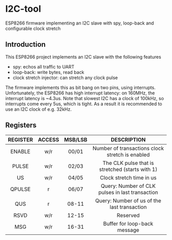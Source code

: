 # I2C-tool
ESP8266 firmware implementing an I2C slave with spy, loop-back and configurable clock stretch

## Introduction
This ESP8266 project implements an I2C slave with the following features
 - spy: echos all traffic to UART
 - loop-back: write bytes, read back
 - clock stretch injector: can stretch any clock pulse

The firmware implements this as bit bang on two pins, using interrupts.
Unfortunately, the ESP8266 has high interrupt latency: on 160MHz, the interrupt latency is ~4.3us. 
Note that slowest I2C has a clock of 100kHz, so interrupts come every 5us, which is tight.
As a result it is recommended to use an I2C clock of e.g. 32kHz.

## Registers

| REGISTER | ACCESS | MSB/LSB | DESCRIPTION                                     |
|:--------:|:------:|:-------:|:-----------------------------------------------:|
| ENABLE   | w/r    | 00/01   | Number of transactions clock stretch is enabled |
| PULSE    | w/r    | 02/03   | The CLK pulse that is stretched (starts with 1) |
| US       | w/r    | 04/05   | Clock stretch time in us                        |
| QPULSE   | r      | 06/07   | Query: Number of CLK pulses in last transaction |
| QUS      | r      | 08-11   | Query: Number of us of the last transaction     |
| RSVD     | w/r    | 12-15   | Reserved                                        |
| MSG      | w/r    | 16-31   | Buffer for loop-back message                    |

